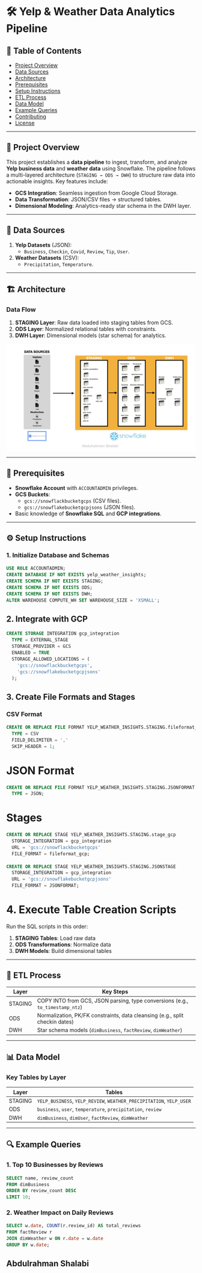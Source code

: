 # 🛠️ Yelp & Weather Data Analytics Pipeline

## 📌 Table of Contents
- [Project Overview](#-project-overview)
- [Data Sources](#-data-sources)
- [Architecture](#-architecture)
- [Prerequisites](#-prerequisites)
- [Setup Instructions](#%EF%B8%8F-setup-instructions)
- [ETL Process](#-etl-process)
- [Data Model](#-data-model)
- [Example Queries](#-example-queries)
- [Contributing](#-contributing)
- [License](#-license)

---

## 🚀 Project Overview
This project establishes a **data pipeline** to ingest, transform, and analyze **Yelp business data** and **weather data** using Snowflake. The pipeline follows a multi-layered architecture (`STAGING → ODS → DWH`) to structure raw data into actionable insights. Key features include:
- **GCS Integration**: Seamless ingestion from Google Cloud Storage.
- **Data Transformation**: JSON/CSV files → structured tables.
- **Dimensional Modeling**: Analytics-ready star schema in the DWH layer.

---

## 📂 Data Sources
1. **Yelp Datasets** (JSON):
   - `Business`, `Checkin`, `Covid`, `Review`, `Tip`, `User`.
2. **Weather Datasets** (CSV):
   - `Precipitation`, `Temperature`.

---

## 🏗️ Architecture
### Data Flow
1. **STAGING Layer**: Raw data loaded into staging tables from GCS.
2. **ODS Layer**: Normalized relational tables with constraints.
3. **DWH Layer**: Dimensional models (star schema) for analytics.

![Data Architecture Diagram](Data_Architecture.001.png)

---

## 🔧 Prerequisites
- **Snowflake Account** with `ACCOUNTADMIN` privileges.
- **GCS Buckets**:
  - `gcs://snowflackbucketgcps` (CSV files).
  - `gcs://snowflakebucketgcpjsons` (JSON files).
- Basic knowledge of **Snowflake SQL** and **GCP integrations**.

---

## ⚙️ Setup Instructions

### 1. Initialize Database and Schemas
```sql
USE ROLE ACCOUNTADMIN;
CREATE DATABASE IF NOT EXISTS yelp_weather_insights;
CREATE SCHEMA IF NOT EXISTS STAGING;
CREATE SCHEMA IF NOT EXISTS ODS;
CREATE SCHEMA IF NOT EXISTS DWH;
ALTER WAREHOUSE COMPUTE_WH SET WAREHOUSE_SIZE = 'XSMALL';

```

## 2. Integrate with GCP

```sql
CREATE STORAGE INTEGRATION gcp_integration
  TYPE = EXTERNAL_STAGE
  STORAGE_PROVIDER = GCS
  ENABLED = TRUE
  STORAGE_ALLOWED_LOCATIONS = (
    'gcs://snowflackbucketgcps',
    'gcs://snowflakebucketgcpjsons'
  );
```
## 3. Create File Formats and Stages

### CSV Format
```sql
CREATE OR REPLACE FILE FORMAT YELP_WEATHER_INSIGHTS.STAGING.fileformat_gcp
  TYPE = CSV
  FIELD_DELIMITER = ','
  SKIP_HEADER = 1;
```
# JSON Format

```sql
CREATE OR REPLACE FILE FORMAT YELP_WEATHER_INSIGHTS.STAGING.JSONFORMAT
  TYPE = JSON;
```

# Stages

```sql
CREATE OR REPLACE STAGE YELP_WEATHER_INSIGHTS.STAGING.stage_gcp
  STORAGE_INTEGRATION = gcp_integration
  URL = 'gcs://snowflackbucketgcps'
  FILE_FORMAT = fileformat_gcp;

CREATE OR REPLACE STAGE YELP_WEATHER_INSIGHTS.STAGING.JSONSTAGE
  STORAGE_INTEGRATION = gcp_integration
  URL = 'gcs://snowflakebucketgcpjsons'
  FILE_FORMAT = JSONFORMAT;
```

# 4. Execute Table Creation Scripts

Run the SQL scripts in this order:

1. **STAGING Tables**: Load raw data  
2. **ODS Transformations**: Normalize data  
3. **DWH Models**: Build dimensional tables  

---

## 🔄 ETL Process

| Layer    | Key Steps                                                                 |
|----------|---------------------------------------------------------------------------|
| STAGING  | COPY INTO from GCS, JSON parsing, type conversions (e.g., `to_timestamp_ntz`) |
| ODS      | Normalization, PK/FK constraints, data cleansing (e.g., split checkin dates) |
| DWH      | Star schema models (`dimBusiness`, `factReview`, `dimWeather`)            |

---

## 📊 Data Model

### Key Tables by Layer

| Layer    | Tables                                      |
|----------|---------------------------------------------|
| STAGING  | `YELP_BUSINESS`, `YELP_REVIEW`, `WEATHER_PRECIPITATION`, `YELP_USER` |
| ODS      | `business`, `user`, `temperature`, `precipitation`, `review` |
| DWH      | `dimBusiness`, `dimUser`, `factReview`, `dimWeather` |

---

## 🔍 Example Queries

### 1. Top 10 Businesses by Reviews

```sql
SELECT name, review_count 
FROM dimBusiness 
ORDER BY review_count DESC 
LIMIT 10;
```
### 2. Weather Impact on Daily Reviews

```sql
SELECT w.date, COUNT(r.review_id) AS total_reviews
FROM factReview r
JOIN dimWeather w ON r.date = w.date
GROUP BY w.date;
```

## Abdulrahman Shalabi 
